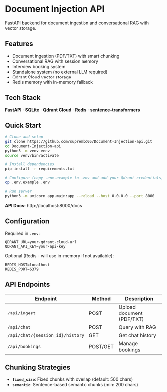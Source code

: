 # Document Injection API

FastAPI backend for document ingestion and conversational RAG with vector storage.

## Features

* Document ingestion (PDF/TXT) with smart chunking
* Conversational RAG with session memory
* Interview booking system
* Standalone system (no external LLM required)
* Qdrant Cloud vector storage
* Redis memory with in-memory fallback

## Tech Stack

**FastAPI** · **SQLite** · **Qdrant Cloud** · **Redis** · **sentence-transformers**

## Quick Start

```bash
# Clone and setup
git clone https://github.com/supremkc05/Document-Injection-api.git
cd Document-Injection-api
python3 -m venv venv
source venv/bin/activate

# Install dependencies
pip install -r requirements.txt

# Configure (copy .env.example to .env and add your Qdrant credentials)
cp .env.example .env

# Run server
python3 -m uvicorn app.main:app --reload --host 0.0.0.0 --port 8000
```

**API Docs:** http://localhost:8000/docs

## Configuration

Required in `.env`:
```env
QDRANT_URL=your-qdrant-cloud-url
QDRANT_API_KEY=your-api-key
```

Optional (Redis - will use in-memory if not available):
```env
REDIS_HOST=localhost
REDIS_PORT=6379
```



## API Endpoints

| Endpoint | Method | Description |
|----------|--------|-------------|
| `/api/ingest` | POST | Upload document (PDF/TXT) |
| `/api/chat` | POST | Query with RAG |
| `/api/chat/{session_id}/history` | GET | Get chat history |
| `/api/bookings` | POST/GET | Manage bookings |

## Chunking Strategies

- **`fixed_size`**: Fixed chunks with overlap (default: 500 chars)
- **`semantic`**: Sentence-based semantic chunks (min: 200 chars)

